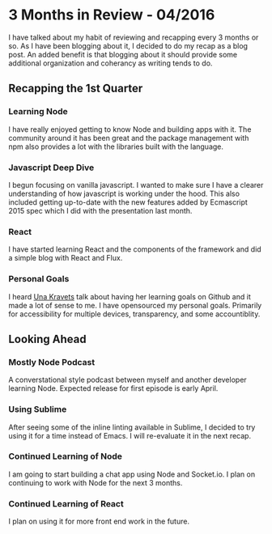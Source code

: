 # 3 Months in Review - 04/2016

I have talked about my habit of reviewing and recapping every 3 months or so. As I have been blogging about it, I decided to do my recap as a blog post. An added benefit is that blogging about it should provide some additional organization and coherancy as writing tends to do. 


## Recapping the 1st Quarter

### Learning Node 
I have really enjoyed getting to know Node and building apps with it. The community around it has been great and the package management with npm also provides a lot with the libraries built with the language. 

### Javascript Deep Dive
I begun focusing on vanilla javascript. I wanted to make sure I have a clearer understanding of how javascript is working under the hood. This also included getting up-to-date with the new features added by Ecmascript 2015 spec which I did with the presentation last month. 

### React
I have started learning React and the components of the framework and did a simple blog with React and Flux.

### Personal Goals 
I heard [Una Kravets](http://unakravets.com/) talk about having her learning goals on Github and it made a lot of sense to me. I have opensourced my personal goals. Primarily for accessibility for multiple devices, transparency, and some accountiblity.

## Looking Ahead 

### Mostly Node Podcast
A converstational style podcast between myself and another developer learning Node. Expected release for first episode is early April.

### Using Sublime
After seeing some of the inline linting available in Sublime, I decided to try using it for a time instead of Emacs. I will re-evaluate it in the next recap.

### Continued Learning of Node
I am going to start building a chat app using Node and Socket.io. I plan on continuing to work with Node for the next 3 months. 

### Continued Learning of React
I plan on using it for more front end work in the future. 
